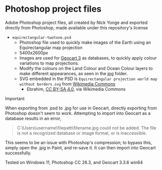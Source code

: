 # Photoshop project files
Adobe Photoshop project files, all created by Nick Yonge and exported directly from Photoshop, made available under this repository's license

- `equirectangular-twotone.psd`
  - Photoshop file used to quickly make images of the Earth using an Equirectangular map projection
  - 5400x2600px
  - Images are used for [Geocart 3](https://www.mapthematics.com/) as databases, to quickly apply colour variations to map projections.
  - Modify the colours on the Land Colour and Ocean Colour layers to make different appearances, as seen in the [jpg](../jpg) folder.
  - SVG embedded in the PSD is `Equirectangular projection world map without borders.svg` from [Wikimedia Commons](https://commons.wikimedia.org/wiki/File:Equirectangular_projection_world_map_without_borders.svg)
    - Ebrahim, [CC BY-SA 4.0](https://creativecommons.org/licenses/by-sa/4.0), via Wikimedia Commons

> [!IMPORTANT]
> When exporting from .psd to .jpg for use in Geocart, directly exporting from Photoshop doesn't seem to work. Attempting to import into Geocart as a database results in an error,
> > C:\Users\username\filepath\filename.jpg could not be added. The file is not a recognized database or image format, or is inaccessible.
> 
> This seems to be an issue with Photoshop's compression; to bypass this, simply open the .jpg in Paint, and re-save it. It can then import into Geocart successfully.
> 
> Tested on Windows 11, Photoshop CC 26.3, and Geocart 3.3.6 win64
